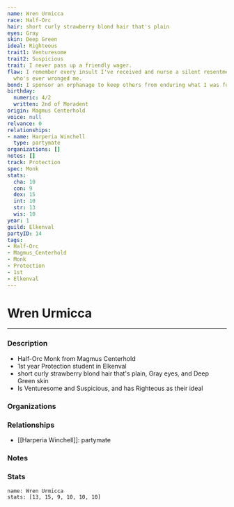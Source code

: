 ```yaml
---
name: Wren Urmicca
race: Half-Orc
hair: short curly strawberry blond hair that's plain
eyes: Gray
skin: Deep Green
ideal: Righteous
trait1: Venturesome
trait2: Suspicious
trait: I never pass up a friendly wager.
flaw: I remember every insult I've received and nurse a silent resentment toward anyone
  who's ever wronged me.
bond: I sponsor an orphanage to keep others from enduring what I was forced to endure.
birthday:
  numeric: 4/2
  written: 2nd of Moradent
origin: Magmus Centerhold
voice: null
relvance: 0
relationships:
- name: Harperia Winchell
  type: partymate
organizations: []
notes: []
track: Protection
spec: Monk
stats:
  cha: 10
  con: 9
  dex: 15
  int: 10
  str: 13
  wis: 10
year: 1
guild: Elkenval
partyID: 14
tags:
- Half-Orc
- Magmus_Centerhold
- Monk
- Protection
- 1st
- Elkenval
---
```

# Wren Urmicca
---
### Description
- Half-Orc Monk from Magmus Centerhold
- 1st year Protection student in Elkenval
- short curly strawberry blond hair that's plain, Gray eyes, and Deep Green skin
- Is Venturesome and Suspicious, and has Righteous as their ideal

### Organizations

### Relationships
- [[Harperia Winchell]]: partymate

### Notes

### Stats
```statblock
name: Wren Urmicca
stats: [13, 15, 9, 10, 10, 10]
```